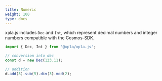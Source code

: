 ```yaml
---
title: Numeric
weight: 100
type: docs
---
```


xpla.js includes `Dec` and `Int`, which represent decimal numbers and integer numbers compatible with the Cosmos-SDK.

```ts
import { Dec, Int } from '@xpla/xpla.js';

// conversion into dec
const d = new Dec(123.11);

// addition
d.add(3).sub(5).div(3).mod(2);
